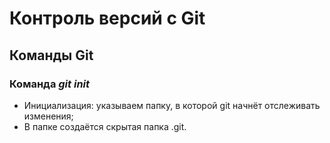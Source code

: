 # Контроль версий с Git
## __Команды Git__

### Команда *git init*
* Инициализация: указываем папку, в которой git начнёт отслеживать изменения;
* В папке создаётся скрытая папка .git.
